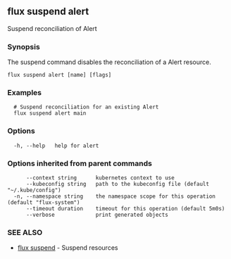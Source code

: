 ## flux suspend alert

Suspend reconciliation of Alert

### Synopsis

The suspend command disables the reconciliation of a Alert resource.

```
flux suspend alert [name] [flags]
```

### Examples

```
  # Suspend reconciliation for an existing Alert
  flux suspend alert main

```

### Options

```
  -h, --help   help for alert
```

### Options inherited from parent commands

```
      --context string      kubernetes context to use
      --kubeconfig string   path to the kubeconfig file (default "~/.kube/config")
  -n, --namespace string    the namespace scope for this operation (default "flux-system")
      --timeout duration    timeout for this operation (default 5m0s)
      --verbose             print generated objects
```

### SEE ALSO

* [flux suspend](flux_suspend.md)	 - Suspend resources

